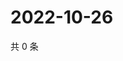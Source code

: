 # 2022-10-26

共 0 条

<!-- BEGIN WEIBO -->
<!-- 最后更新时间 Wed Oct 26 2022 21:49:34 GMT+0800 (China Standard Time) -->

<!-- END WEIBO -->
